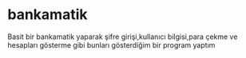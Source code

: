 # bankamatik
Basit bir bankamatik yaparak şifre girişi,kullanıcı bilgisi,para çekme ve hesapları gösterme gibi bunları gösterdiğim bir program yaptım
